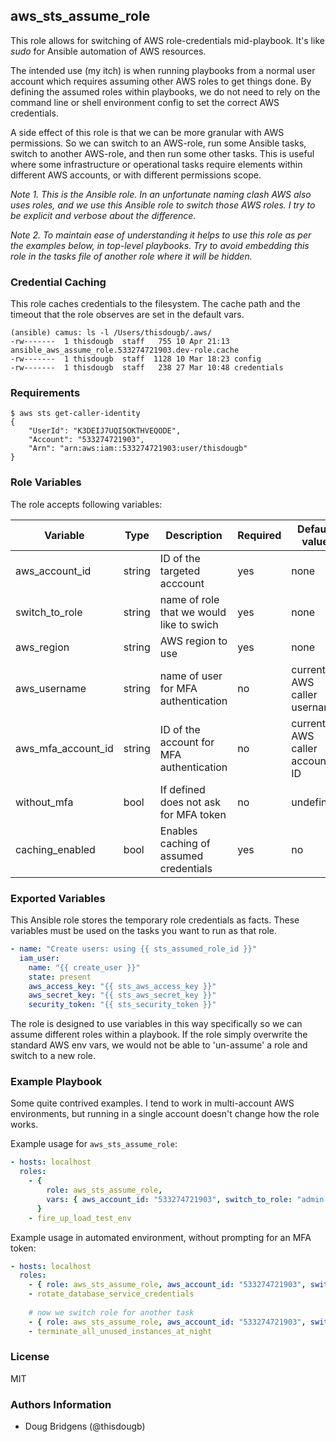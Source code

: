 ## aws_sts_assume_role
This role allows for switching of AWS role-credentials mid-playbook.
It's like _sudo_ for Ansible automation of AWS resources.

The intended use (my itch) is when running playbooks from a normal user account which requires assuming other AWS roles to get things done.
By defining the assumed roles within playbooks, we do not need to rely on the command line or shell environment config to set the correct AWS credentials.

A side effect of this role is that we can be more granular with AWS permissions. 
So we can switch to an AWS-role, run some Ansible tasks, switch to another AWS-role, and then run some other tasks. 
This is useful where some infrastructure or operational tasks require elements within different AWS accounts, or with different permissions scope.

_Note 1. This is the Ansible role. 
In an unfortunate naming clash AWS also uses roles, and we use this Ansible role to switch those AWS roles. I try to be explicit and verbose about the difference._

_Note 2. To maintain ease of understanding it helps to use this role as per the examples below, in top-level playbooks. Try to avoid embedding this role in the tasks file of another role where it will be hidden._

### Credential Caching
This role caches credentials to the filesystem.
The cache path and the timeout that the role observes are set in the default vars.

```
(ansible) camus: ls -l /Users/thisdougb/.aws/
-rw-------  1 thisdougb  staff   755 10 Apr 21:13 ansible_aws_assume_role.533274721903.dev-role.cache
-rw-------  1 thisdougb  staff  1128 10 Mar 18:23 config
-rw-------  1 thisdougb  staff   238 27 Mar 10:48 credentials
```
### Requirements
```
$ aws sts get-caller-identity
{
    "UserId": "K3DEIJ7UQI5OKTHVEQODE",
    "Account": "533274721903",
    "Arn": "arn:aws:iam::533274721903:user/thisdougb"
}
```
### Role Variables
The role accepts following variables:

| Variable           | Type   | Description                              | Required | Default value                 |
|--------------------|--------|------------------------------------------|----------|-------------------------------|
| aws_account_id     | string | ID of the targeted acccount              | yes      | none                          |
| switch_to_role     | string | name of role that we would like to swich | yes      | none                          |
| aws_region         | string | AWS region to use                        | yes      | none                          |
| aws_username       | string | name of user for MFA authentication      | no       | current AWS caller username   |
| aws_mfa_account_id | string | ID of the account for MFA authentication | no       | current AWS caller account ID |
| without_mfa        | bool   | If defined does not ask for MFA token    | no       | undefined                     |
| caching_enabled    | bool   | Enables caching of assumed credentials   | yes      | no                            |


### Exported Variables
This Ansible role stores the temporary role credentials as facts.
These variables must be used on the tasks you want to run as that role.
```yaml
- name: "Create users: using {{ sts_assumed_role_id }}"
  iam_user:
    name: "{{ create_user }}"
    state: present
    aws_access_key: "{{ sts_aws_access_key }}"
    aws_secret_key: "{{ sts_aws_secret_key }}"
    security_token: "{{ sts_security_token }}"
```
The role is designed to use variables in this way specifically so we can assume different roles within a playbook.
If the role simply overwrite the standard AWS env vars, we would not be able to 'un-assume' a role and switch to a new role.

### Example Playbook
Some quite contrived examples.
I tend to work in multi-account AWS environments, but running in a single account doesn't change how the role works.

Example usage for `aws_sts_assume_role`:

```yaml
- hosts: localhost
  roles:
    - {
        role: aws_sts_assume_role,
        vars: { aws_account_id: "533274721903", switch_to_role: "admin-instances-role" }
      }
    - fire_up_load_test_env
```
Example usage in automated environment, without prompting for an MFA token:
```yaml
- hosts: localhost
  roles:
    - { role: aws_sts_assume_role, aws_account_id: "533274721903", switch_to_role: "rds-admin-role", without_mfa: yes }
    - rotate_database_service_credentials
    
    # now we switch role for another task
    - { role: aws_sts_assume_role, aws_account_id: "533274721903", switch_to_role: "dev-instances-role", without_mfa: yes }
    - terminate_all_unused_instances_at_night
```

### License

MIT

### Authors Information

- Doug Bridgens (@thisdougb)
